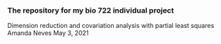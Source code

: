 ### The repository for my bio 722 individual project

Dimension reduction and covariation analysis with partial least squares
Amanda Neves 
May 3, 2021
